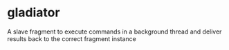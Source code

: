 # gladiator
A slave fragment to execute commands in a background thread and deliver results back to the correct fragment instance
